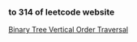 ### to 314 of leetcode website

[Binary Tree Vertical Order Traversal](https://leetcode-cn.com/problems/binary-tree-vertical-order-traversal/)